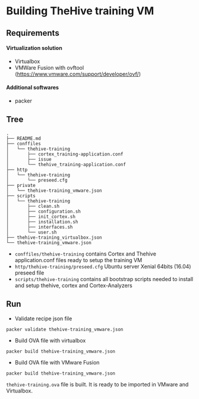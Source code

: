 # Building TheHive training VM

## Requirements

#### Virtualization solution

- Virtualbox
- VMWare Fusion with ovftool (https://www.vmware.com/support/developer/ovf/)

#### Additional softwares

- packer 

## Tree

```
.
├── README.md
├── conffiles
│   └── thehive-training
│       ├── cortex_training-application.conf
│       ├── issue
│       └── thehive_training-application.conf
├── http
│   └── thehive-training
│       └── preseed.cfg
├── private
│   └── thehive-training_vmware.json
├── scripts
│   └── thehive-training
│       ├── clean.sh
│       ├── configuration.sh
│       ├── init_cortex.sh
│       ├── installation.sh
│       ├── interfaces.sh
│       └── user.sh
├── thehive-training_virtualbox.json
└── thehive-training_vmware.json
```

- `conffiles/thehive-training` contains Cortex and Thehive application.conf files ready
  to setup the training VM
- `http/thehive-training/preseed.cfg` Ubuntu server Xenial 64bits (16.04) preseed file 
- `scripts/thehive-training` contains all bootstrap scripts needed to install and setup
  thehive, cortex and Cortex-Analyzers 

## Run

- Validate recipe  json file

```
packer validate thehive-training_vmware.json
```

- Build OVA file with virtualbox

```
packer build thehive-training_vmware.json
```

- Build OVA file with VMware Fusion

```
packer build thehive-training_vmware.json
```

`thehive-training.ova` file is built. It is ready to be imported in VMware and Virtualbox.


